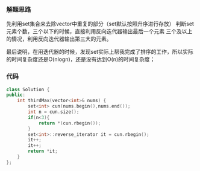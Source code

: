 ### 解题思路
先利用set集合来去除vector中重复的部分（set默认按照升序进行存放）
判断set元素个数，三个以下的时候，直接利用反向迭代器输出最后一个元素
三个及以上的情况，利用反向迭代器输出第三大的元素。

最后说明，在用迭代器的时候，发现set实际上帮我完成了排序的工作，所以实际的时间复杂度还是O(nlogn)，还是没有达到O(n)的时间复杂度；
### 代码

```cpp
class Solution {
public:
    int thirdMax(vector<int>& nums) {
        set<int> cun(nums.begin(),nums.end());
        int n = cun.size();
        if(n<3){
            return *(cun.rbegin());
        }
        set<int>::reverse_iterator it = cun.rbegin();
        it++;
        it++;
        return *it;
    }
};
```